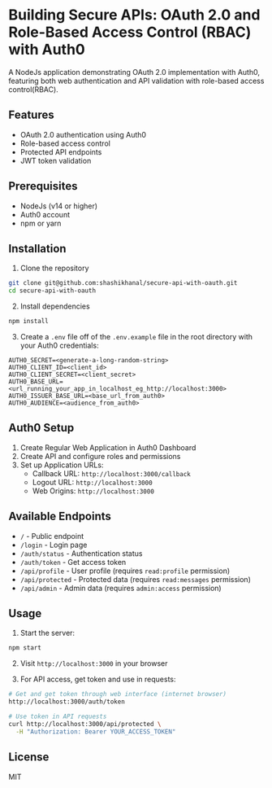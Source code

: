 # Building Secure APIs: OAuth 2.0 and Role-Based Access Control (RBAC) with Auth0

A NodeJs application demonstrating OAuth 2.0 implementation with Auth0, featuring both web authentication and API validation with role-based access control(RBAC).

## Features

- OAuth 2.0 authentication using Auth0
- Role-based access control
- Protected API endpoints
- JWT token validation

## Prerequisites

- NodeJs (v14 or higher)
- Auth0 account
- npm or yarn

## Installation

1. Clone the repository
```bash
git clone git@github.com:shashikhanal/secure-api-with-oauth.git
cd secure-api-with-oauth
```

2. Install dependencies
```bash
npm install
```

3. Create a `.env` file off of the `.env.example` file in the root directory with your Auth0 credentials:
```env
AUTH0_SECRET=<generate-a-long-random-string>
AUTH0_CLIENT_ID=<client_id>
AUTH0_CLIENT_SECRET=<client_secret>
AUTH0_BASE_URL=<url_running_your_app_in_localhost_eg_http://localhost:3000>
AUTH0_ISSUER_BASE_URL=<base_url_from_auth0>
AUTH0_AUDIENCE=<audience_from_auth0>
```

## Auth0 Setup

1. Create Regular Web Application in Auth0 Dashboard
2. Create API and configure roles and permissions
3. Set up Application URLs:
   - Callback URL: `http://localhost:3000/callback`
   - Logout URL: `http://localhost:3000`
   - Web Origins: `http://localhost:3000`

## Available Endpoints

- `/` - Public endpoint
- `/login` - Login page
- `/auth/status` - Authentication status
- `/auth/token` - Get access token
- `/api/profile` - User profile (requires `read:profile` permission)
- `/api/protected` - Protected data (requires `read:messages` permission)
- `/api/admin` - Admin data (requires `admin:access` permission)

## Usage

1. Start the server:
```bash
npm start
```

2. Visit `http://localhost:3000` in your browser

3. For API access, get token and use in requests:
```bash
# Get and get token through web interface (internet browser)
http://localhost:3000/auth/token

# Use token in API requests
curl http://localhost:3000/api/protected \
  -H "Authorization: Bearer YOUR_ACCESS_TOKEN"
```

## License

MIT
